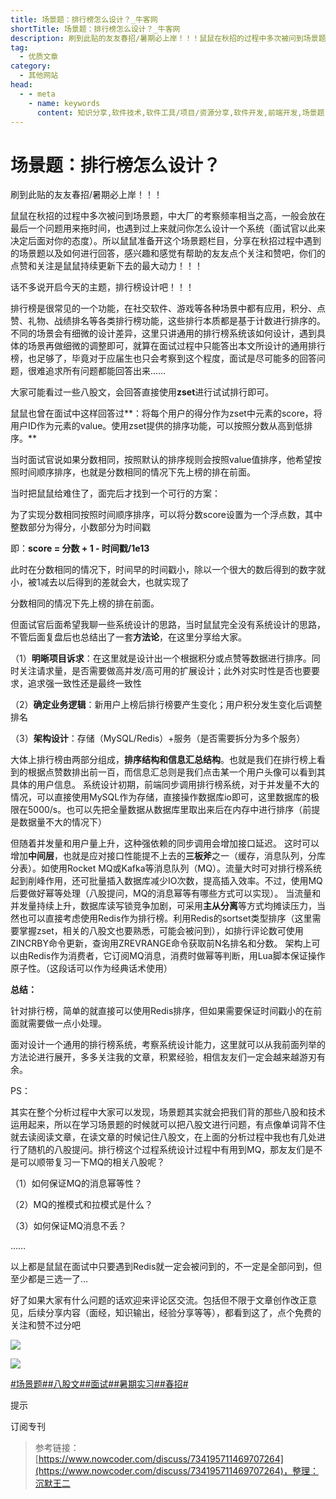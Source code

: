 ```yaml
---
title: 场景题：排行榜怎么设计？_牛客网
shortTitle: 场景题：排行榜怎么设计？_牛客网
description: 刷到此贴的友友春招/暑期必上岸！！！鼠鼠在秋招的过程中多次被问到场景题，中大厂的考察频率相当之高，一般会放在最后一个问题用来拖时间，也遇到过上来就问你怎么设计一个系统（面试官以此来决定后面对你的态度）。所以鼠鼠准备开这个场景题栏目，分享在秋招过程中遇到的场景题以及如何进行回答，感兴趣和感觉有帮助的友_牛客网_牛客在手,offer不愁
tag:
  - 优质文章
category:
  - 其他网站
head:
  - - meta
    - name: keywords
      content: 知识分享,软件技术,软件工具/项目/资源分享,软件开发,前端开发,场景题,八股文,面试,暑期实习,春招
---
```


# 场景题：排行榜怎么设计？

刷到此贴的友友春招/暑期必上岸！！！

鼠鼠在秋招的过程中多次被问到场景题，中大厂的考察频率相当之高，一般会放在最后一个问题用来拖时间，也遇到过上来就问你怎么设计一个系统（面试官以此来决定后面对你的态度）。所以鼠鼠准备开这个场景题栏目，分享在秋招过程中遇到的场景题以及如何进行回答，感兴趣和感觉有帮助的友友点个关注和赞吧，你们的点赞和关注是鼠鼠持续更新下去的最大动力！！！

话不多说开启今天的主题，排行榜设计吧！！！

排行榜是很常见的一个功能，在社交软件、游戏等各种场景中都有应用，积分、点赞、礼物、战绩排名等各类排行榜功能，这些排行本质都是基于计数进行排序的。不同的场景会有细微的设计差异，这里只讲通用的排行榜系统该如何设计，遇到具体的场景再做细微的调整即可，就算在面试过程中只能答出本文所设计的通用排行榜，也足够了，毕竟对于应届生也只会考察到这个程度，面试是尽可能多的回答问题，很难追求所有问题都能回答出来……

大家可能看过一些八股文，会回答直接使用**zset**进行试试排行即可。

鼠鼠也曾在面试中这样回答过**：将每个用户的得分作为zset中元素的score，将用户ID作为元素的value。使用zset提供的排序功能，可以按照分数从高到低排序。**

当时面试官说如果分数相同，按照默认的排序规则会按照value值排序，他希望按照时间顺序排序，也就是分数相同的情况下先上榜的排在前面。

当时把鼠鼠给难住了，面完后才找到一个可行的方案：

为了实现分数相同按照时间顺序排序，可以将分数score设置为一个浮点数，其中整数部分为得分，小数部分为时间戳

即：**score = 分数 + 1 - 时间戳/1e13**

此时在分数相同的情况下，时间早的时间戳小，除以一个很大的数后得到的数字就小，被1减去以后得到的差就会大，也就实现了

分数相同的情况下先上榜的排在前面。

但面试官后面希望我聊一些系统设计的思路，当时鼠鼠完全没有系统设计的思路，不管后面复盘后也总结出了一套**方法论**，在这里分享给大家。

（1）**明晰项目诉求**：在这里就是设计出一个根据积分或点赞等数据进行排序。同时关注请求量，是否需要做高并发/高可用的扩展设计；此外对实时性是否也要要求，追求强一致性还是最终一致性

（2）**确定业务逻辑**：新用户上榜后排行榜要产生变化；用户积分发生变化后调整排名

（3）**架构设计**：存储（MySQL/Redis）+服务（是否需要拆分为多个服务）

大体上排行榜由两部分组成，**排序结构和信息汇总结构**。也就是我们在排行榜上看到的根据点赞数排出前一百，而信息汇总则是我们点击某一个用户头像可以看到其具体的用户信息。 系统设计初期，前端同步调用排行榜系统，对于并发量不大的情况，可以直接使用MySQL作为存储，直接操作数据库io即可，这里数据库的极限在5000/s。也可以先把全量数据从数据库里取出来后在内存中进行排序（前提是数据量不大的情况下）

但随着并发量和用户量上升，这种强依赖的同步调用会增加接口延迟。 这时可以增加**中间层**，也就是应对接口性能提不上去的**三板斧**之一（缓存，消息队列，分库分表）。如使用Rocket MQ或Kafka等消息队列（MQ）。流量大时可对排行榜系统起到削峰作用，还可批量插入数据库减少IO次数，提高插入效率。不过，使用MQ后要做好幂等处理（八股提问，MQ的消息幂等有哪些方式可以实现）。 当流量和并发量持续上升，数据库读写锁竞争加剧，可采用**主从分离**等方式均摊读压力，当然也可以直接考虑使用Redis作为排行榜。利用Redis的sortset类型排序（这里需要掌握zset，相关的八股文也要熟悉，可能会被问到），如排行评论数可使用ZINCRBY命令更新，查询用ZREVRANGE命令获取前N名排名和分数。 架构上可以由Redis作为消费者，它订阅MQ消息，消费时做幂等判断，用Lua脚本保证操作原子性。（这段话可以作为经典话术使用）

**总结：**

针对排行榜，简单的就直接可以使用Redis排序，但如果需要保证时间戳小的在前面就需要做一点小处理。

面对设计一个通用的排行榜系统，考察系统设计能力，这里就可以从我前面列举的方法论进行展开，多多关注我的文章，积累经验，相信友友们一定会越来越游刃有余。

PS：

其实在整个分析过程中大家可以发现，场景题其实就会把我们背的那些八股和技术运用起来，所以在学习场景题的时候就可以把八股文进行问题，有点像单词背不住就去读阅读文章，在读文章的时候记住八股文，在上面的分析过程中我也有几处进行了随机的八股提问。排行榜这个过程系统设计过程中有用到MQ，那友友们是不是可以顺带复习一下MQ的相关八股呢？

（1）如何保证MQ的消息幂等性？

（2）MQ的推模式和拉模式是什么？

（3）如何保证MQ消息不丢？

……

以上都是鼠鼠在面试中只要遇到Redis就一定会被问到的，不一定是全部问到，但至少都是三选一了…

好了如果大家有什么问题的话欢迎来评论区交流。包括但不限于文章创作改正意见，后续分享内容（面经，知识输出，经验分享等等），都看到这了，点个免费的关注和赞不过分吧

![](https://uploadfiles.nowcoder.com/images/20220815/318889480_1660553763618/25C98751B489394CFB21CE09AE55BC97)

![](https://uploadfiles.nowcoder.com/images/20250325/887990227_1742917875851/A040F32436E2B196F5754854B589335D)

[#场景题#](/creation/subject/3b9badc15b764a72890c2df97d38eae8)[#八股文#](/creation/subject/b19c581888b64c7396ade3e8f2ba415c)[#面试#](/creation/subject/61bc672e891646c6b5758d3ecc014387)[#暑期实习#](/creation/subject/d680875b8f4a4269ac31a700d3a91b22)[#春招#](/creation/subject/9aea3762a04c49bfb6da8d3f4705c354)

提示

订阅专刊

>参考链接：[https://www.nowcoder.com/discuss/734195711469707264](https://www.nowcoder.com/discuss/734195711469707264)，整理：沉默王二
